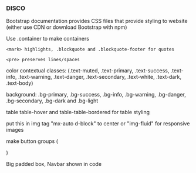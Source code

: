 ### DISCO

Bootstrap documentation provides CSS files that provide styling to website (either use CDN or download Bootstrap with npm)

Use .container to make containers 

```
<mark> highlights, .blockquote and .blockquote-footer for quotes

<pre> preserves lines/spaces
```

color contextual classes: (.text-muted, .text-primary, .text-success, .text-info, .text-warning, .text-danger, .text-secondary, .text-white, .text-dark, .text-body)

background: .bg-primary, .bg-success, .bg-info, .bg-warning, .bg-danger, .bg-secondary, .bg-dark and .bg-light

table table-hover and table-table-bordered for table styling

put this in img tag "mx-auto d-block" to center or "img-fluid" for responsive images

make button groups (<div class = "btn-group"></div>)

Big padded box, Navbar shown in code
 
 